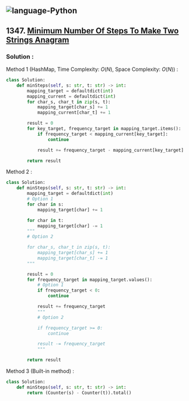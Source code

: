 ![language-Python](https://img.shields.io/badge/%20-Python-ffd43b?style=for-the-badge&logo=PYTHON)
---

## 1347. [Minimum Number Of Steps To Make Two Strings Anagram](https://leetcode.com/problems/minimum-number-of-steps-to-make-two-strings-anagram)

### Solution :

Method 1 (HashMap, Time Complexity: $O(N)$, Space Complexity: $O(N)$) :
```python
class Solution:
    def minSteps(self, s: str, t: str) -> int:
        mapping_target = defaultdict(int)
        mapping_current = defaultdict(int)
        for char_s, char_t in zip(s, t):
            mapping_target[char_s] += 1
            mapping_current[char_t] += 1

        result = 0
        for key_target, frequency_target in mapping_target.items():
            if frequency_target < mapping_current[key_target]:
                continue

            result += frequency_target - mapping_current[key_target]

        return result
```

Method 2 :
```python
class Solution:
    def minSteps(self, s: str, t: str) -> int:
        mapping_target = defaultdict(int)
        # Option 1
        for char in s:
            mapping_target[char] += 1

        for char in t:
            mapping_target[char] -= 1
        """
        # Option 2

        for char_s, char_t in zip(s, t):
            mapping_target[char_s] += 1
            mapping_target[char_t] -= 1
        """

        result = 0
        for frequency_target in mapping_target.values():
            # Option 1
            if frequency_target < 0:
                continue

            result += frequency_target
            """
            # Option 2

            if frequency_target >= 0:
                continue

            result -= frequency_target
            """

        return result
```

Method 3 (Built-in method) :
```python
class Solution:
    def minSteps(self, s: str, t: str) -> int:
        return (Counter(s) - Counter(t)).total()
```
